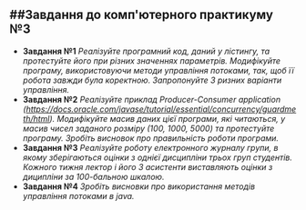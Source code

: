 ##Завдання до комп'ютерного практикуму №3
---

* __Завдання №1__
_Реалізуйте програмний код, даний у лістингу, та протестуйте його при різних значеннях параметрів. Модифікуйте програму, використовуючи методи управління потоками, так, щоб її робота завжди була коректною. Запропонуйте 3 ризних варіанти управління._
* __Завдання №2__
_Реалізуйте приклад Producer-Consumer application (https://docs.oracle.com/javase/tutorial/essential/concurrency/guardmeth/html). Модифікуйте масив даних цієї програми, які читаються, у масив чисел заданого розміру (100, 1000, 5000) та протестуйте програму. Зробіть висновок про правильність роботи програми._
* __Завдання №3__
_Реалізуйте роботу електронного журналу групи, в якому зберігаються оцінки з однієї дисципліни трьох груп студентів. Кожного тижня лектор і його 3 асистенти виставляють оцінки з диципліни за 100-бальною шкалою._
* __Завдання №4__
_Зробіть висновки про використання методів управління потоками в java._